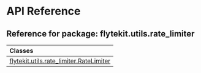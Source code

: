 # API Reference

## Reference for package: flytekit.utils.rate_limiter

| Classes  |
| :------------- |
| [flytekit.utils.rate_limiter.RateLimiter](flytekit_utils_rate_limiter_ratelimiter) |
